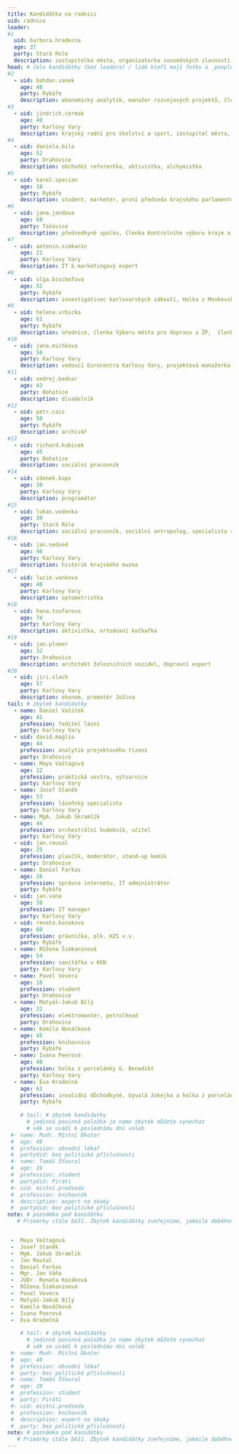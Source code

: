 ```yaml
---
title: Kandidátka na radnici
uid: radnice
leader:
#1
  uid: barbora.hradecna
  age: 37
  party: Stará Role
  description: zastupitelka města, organizatorka sousedských slavností ČR, promoterka kulturních akci, kreativec # zobrazuje se v komunalni-volby
head: # čelo kandidátky (bez leadera) / lidé kteří mají fotku a _people/jmeno.md
#2
  - uid: bohdan.vanek
    age: 48
    party: Rybáře
    description: ekonomický analytik, manažer rozvojových projektů, člen Finančního výboru kraje a města 
#3    
  - uid: jindrich.cermak
    age: 40
    party: Karlovy Vary
    description: krajský radní pro školství a sport, zastupitel města, politický analytik
#4    
  - uid: daniela.bila
    age: 52
    party: Drahovice 
    description: obchodní referentka, aktivistka, alchymistka
#5    
  - uid: karel.specian
    age: 18
    party: Rybáře 
    description: student, marketér, první předseda krajského parlamentu dětí a mládeže
#6    
  - uid: jana.jandova
    age: 68
    party: Tašovice 
    description: předsedkyně spolku, členka Kontrolního výboru kraje a města, srdcařka
#7    
  - uid: antonin.simkanin
    age: 21
    party: Karlovy Vary 
    description: IT & marketingový expert
#8    
  - uid: olga.bischofova
    age: 52
    party: Rybáře 
    description: investigativec karlovarských zákoutí, Holka z Moskevské
#9    
  - uid: helena.vrbicka
    age: 61
    party: Rybáře 
    description: úřednice, členka Výboru města pro dopravu a ŽP,  členka krajského Výboru pro zdravotnictví
#10    
  - uid: jana.michkova
    age: 58
    party: Karlovy Vary 
    description: vedoucí Eurocentra Karlovy Vary, projektová manažerka
#11
  - uid: ondrej.bednar
    age: 43
    party: Bohatice 
    description: divadelník
#12
  - uid: petr.cais
    age: 50
    party: Rybáře 
    description: archivář
#13
  - uid: richard.kubicek
    age: 45
    party: Bohatice 
    description: sociální pracovník
#14
  - uid: zdenek.kops
    age: 30
    party: Karlovy Vary
    description: programátor 
#15
  - uid: lukas.vodenka
    age: 30
    party: Stará Role
    description: sociální pracovník, sociální antropolog, specialista služeb zákazníkům
#16
  - uid: jan.nedved
    age: 46
    party: Karlovy Vary
    description: historik krajského muzea
#17
  - uid: lucie.vankova
    age: 48
    party: Karlovy Vary
    description: optometristka
#18
  - uid: hana.toufarova
    age: 74
    party: Karlovy Vary
    description: aktivistka, ortodoxní kočkařka
#19
  - uid: jan.plomer
    age: 32
    party: Drahovice
    description: architekt železničních vozidel, dopravní expert
#20
  - uid: jiri.slach
    age: 57
    party: Karlovy Vary
    description: ekonom, promotér Jožina
tail: # zbytek kandidatky
  - name: Daniel Vašíček
    age: 41
    profession: ředitel lázní
    party: Karlovy Vary
  - uid: david.maglia
    age: 44
    profession: analytik projektového řízení
    party: Drahovice
  - name: Maya Vaštagová
    age: 22
    profession: praktická sestra, výtvarnice
    party: Karlovy Vary
  - name: Josef Staněk
    age: 53
    profession: lázeňský specialista
    party: Karlovy Vary
  - name: MgA. Jakub Skramlík
    age: 44
    profession: orchestrální hudebník, učitel
    party: Karlovy Vary
  - uid: jan.rousal
    age: 25
    profession: plavčík, moderátor, stand-up komik
    party: Drahovice
  - name: Daniel Farkas
    age: 26
    profession: správce internetu, IT administrátor
    party: Rybáře
  - uid: jan.vana
    age: 38
    profession: IT manager
    party: Karlovy Vary
  - uid: renata.kozakova
    age: 60
    profession: právnička, plk. HZS v.v.
    party: Rybáře
  - name: Růžena Šimkaninová
    age: 54
    profession: sanitářka v KKN
    party: Karlovy Vary
  - name: Pavel Vevera
    age: 18
    profession: student
    party: Drahovice
  - name: Matyáš-Jakub Bílý
    age: 22
    profession: elektromontér, petrolhead
    party: Drahovice
  - name: Kamila Nováčková
    age: 45
    profession: knihovnice
    party: Rybáře
  - name: Ivana Peerová
    age: 48
    profession: holka z porcelánky G. Benedikt
    party: Karlovy Vary
  - name: Eva Hradečná
    age: 61
    profession: invalidní důchodkyně, bývalá žokejka a holka z porcelánky
    party: Rybáře
    
    # tail: # zbytek kandidatky
      # jedinná povinná položka je name zbytek můžete vynechat
      # věk se uvádí k poslednímu dni voleb
 #- name: Mudr. Místní Dkotor
 #  age: 49
 #  profession: obvodní lékař
 #  partyUid: bez politické příslušnosti
 #- name: Tomáš Šťoural
 #  age: 19
 #  profession: student
 #  partyUid: Piráti
 #- uid: mistni.predseda
 #  profession: knihovník
 #  description: expert na skoky
 #  partyUid: bez politické příslušnosti
note: # poznámka pod kanidátku
   # Primárky stále běží. Zbytek kandidátky zveřejníme, jakmile doběhnou.


 -  Maya Vaštagová
 -  Josef Staněk
 -  MgA. Jakub Skramlík
 -  Jan Roušal
 -  Daniel Farkas
 -  Mgr. Jan Váňa
 -  JUDr. Renata Kozáková
 -  Růžena Šimkaninová
 -  Pavel Vevera
 -  Matyáš-Jakub Bílý
 -  Kamila Nováčková
 -  Ivana Peerová
 -  Eva Hradečná
    
    # tail: # zbytek kandidatky
      # jedinná povinná položka je name zbytek můžete vynechat
      # věk se uvádí k poslednímu dni voleb
 #- name: Mudr. Místní Dkotor
 #  age: 49
 #  profession: obvodní lékař
 #  party: bez politické příslušnosti
 #- name: Tomáš Šťoural
 #  age: 19
 #  profession: student
 #  party: Piráti
 #- uid: mistni.predseda
 #  profession: knihovník
 #  description: expert na skoky
 #  party: bez politické příslušnosti
note: # poznámka pod kanidátku
   # Primárky stále běží. Zbytek kandidátky zveřejníme, jakmile doběhnou.
---
```

